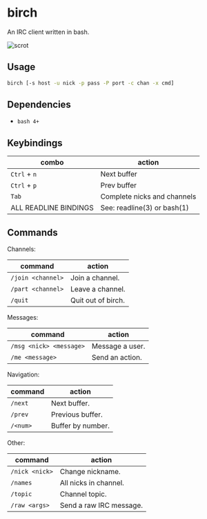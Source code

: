 # birch

An IRC client written in bash.

![scrot](https://user-images.githubusercontent.com/6799467/75714877-2793ab80-5cd5-11ea-8aad-92d7f245bdaf.jpg)

## Usage

```sh
birch [-s host -u nick -p pass -P port -c chan -x cmd]
```

## Dependencies

- `bash 4+`

## Keybindings

| combo                      | action                       |
| -------------------------- | ---------------------------- |
| `Ctrl` + `n`               | Next buffer                  |
| `Ctrl` + `p`               | Prev buffer                  |
| `Tab`                      | Complete nicks and channels  |
| ALL READLINE BINDINGS      | See: readline(3) or bash(1)  |


## Commands

Channels:

| command                    | action                  |
| -------------------------- | ----------------------- |
| `/join <channel>`          | Join a channel.         |
| `/part <channel>`          | Leave a channel.        |
| `/quit`                    | Quit out of birch.      |

Messages:

| command                    | action                  |
| -------------------------- | ----------------------- |
| `/msg <nick> <message>`    | Message a user.         |
| `/me <message>`            | Send an action.         |

Navigation:

| command                    | action                  |
| -------------------------- | ----------------------- |
| `/next`                    | Next buffer.            |
| `/prev`                    | Previous buffer.        |
| `/<num>`                   | Buffer by number.       |

Other:

| command                    | action                  |
| -------------------------- | ----------------------- |
| `/nick <nick>`             | Change nickname.        |
| `/names`                   | All nicks in channel.   |
| `/topic`                   | Channel topic.          |
| `/raw <args>`              | Send a raw IRC message. |
